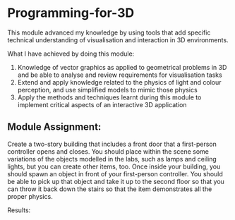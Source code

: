 # Programming-for-3D

This module advanced my knowledge by using tools that add specific technical understanding of visualisation and interaction in 3D environments.

What I have achieved by doing this module:
1. Knowledge of vector graphics as applied to geometrical problems in 3D and be able to analyse and review requirements for visualisation tasks
2. Extend and apply knowledge related to the physics of light and colour perception, and use simplified models to mimic those physics
3. Apply the methods and techniques learnt during this module to implement critical aspects of an interactive 3D application 


## Module Assignment:

Create a two-story building that includes a front door that a first-person controller opens and closes. You should place within the scene some variations of the objects modelled in the labs, such as lamps and ceiling lights, but you can create other items, too. Once inside your building, you should spawn an object in front of your first-person controller. You should be able to pick up that object and take it up to the second floor so that you can throw it back down the stairs so that the item demonstrates all the proper physics.

Results:

